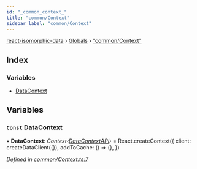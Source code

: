 ```yaml
---
id: "_common_context_"
title: "common/Context"
sidebar_label: "common/Context"
---
```


[react-isomorphic-data](../index.md) › [Globals](../globals.md) › ["common/Context"](_common_context_.md)

## Index

### Variables

* [DataContext](_common_context_.md#const-datacontext)

## Variables

### `Const` DataContext

• **DataContext**: *Context‹[DataContextAPI](../interfaces/_common_types_.datacontextapi.md)›* =  React.createContext<DataContextAPI>({
  client: createDataClient({}),
  addToCache: () => {},
})

*Defined in [common/Context.ts:7](https://github.com/jackyef/react-isomorphic-data/blob/06da012/packages/react-isomorphic-data/src/common/Context.ts#L7)*
